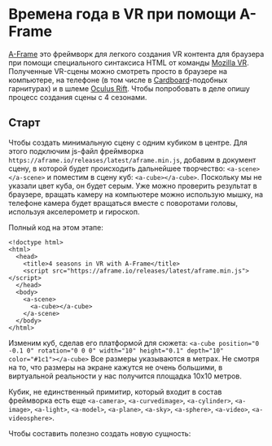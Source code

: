 # Времена года в VR при помощи A-Frame

[A-Frame](https://aframe.io/) это фреймворк для легкого создания VR контента для браузера при помощи специального синтаксиса HTML от команды [Mozilla VR](http://mozvr.com/). Полученные VR-сцены можно смотреть просто в браузере на компьютере, на телефоне (в том числе в [Cardboard](https://www.google.com/get/cardboard/)-подобных гарнитурах) и в шлеме [Oculus Rift](https://www.oculus.com/en-us/rift/).
Чтобы попробовать в деле опишу процесс создания сцены с 4 сезонами.

## Старт
Чтобы создать минимальную сцену с одним кубиком в центре.
Для этого подключим js-файл фреймворка `https://aframe.io/releases/latest/aframe.min.js`, добавим в документ сцену, в которой будет происходить дальнейшее творчество: `<a-scene></a-scene>` и  поместим в сцену куб: `<a-cube></a-cube>`.  Поскольку мы не указали цвет куба, он будет серым.
Уже можно проверить результат в браузере, вращать камеру на компьютере можно использую мышку, на телефоне камера будет вращаться вместе с поворотами головы, используя акселерометр и гироскоп.

Полный код на этом этапе:
```
<!doctype html>
<html>
  <head>
    <title>4 seasons in VR with A-Frame</title>
    <script src="https://aframe.io/releases/latest/aframe.min.js"></script>
  </head>
  <body>
    <a-scene>
      <a-cube></a-cube>
    </a-scene>
  </body>
</html>
```

Изменим куб, сделав его платформой для сюжета:
`<a-cube position="0 -0.1 0" rotation="0 0 0" width="10" height="0.1" depth="10"  color="#1c1"></a-cube>`
Все размеры указываются в метрах. Не смотря на то, что размеры на экране кажутся не очень большими, в виртуальной реальности у нас получится площадка 10x10 метров.


Кубик, не единственный примитир, который входит в состав фреймворка есть еще `<a-camera>`, `<a-curvedimage>`, `<a-cylinder>`, `<a-image>`, `<a-light>`, `<a-model>`, `<a-plane>`, `<a-sky>`, `<a-sphere>`, `<a-video>`, `<a-videosphere>`.

Чтобы составить полезно создать новую сущность:
